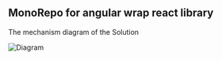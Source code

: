 ## MonoRepo for angular wrap react library


The mechanism diagram of the Solution

![Diagram](https://user-images.githubusercontent.com/5636512/117467990-d2ad8e00-af86-11eb-950c-35e1b08de755.png)
